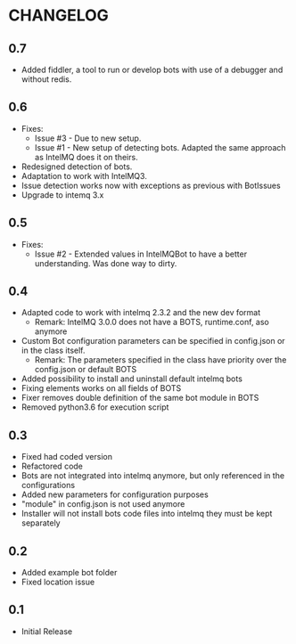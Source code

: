 CHANGELOG
==========

0.7
----------
- Added fiddler, a tool to run or develop bots with use of a debugger and without redis.

0.6
----------
- Fixes:
  - Issue #3 - Due to new setup.
  - Issue #1 - New setup of detecting bots. Adapted the same approach as IntelMQ does it on theirs.
- Redesigned detection of bots.
- Adaptation to work with IntelMQ3.
- Issue detection works now with exceptions as previous with BotIssues
- Upgrade to intemq 3.x

0.5
----------
- Fixes:
  - Issue #2 - Extended values in IntelMQBot to have a better understanding. Was done way to dirty.

0.4
----------
- Adapted code to work with intelmq 2.3.2 and the new dev format
  - Remark: IntelMQ 3.0.0 does not have a BOTS, runtime.conf, aso anymore
- Custom Bot configuration parameters can be specified in config.json or in the class itself.
  - Remark: The parameters specified in the class have priority over the config.json or default BOTS
- Added possibility to install and uninstall default intelmq bots
- Fixing elements works on all fields of BOTS
- Fixer removes double definition of the same bot module in BOTS
- Removed python3.6 for execution script

0.3
----------
- Fixed had coded version
- Refactored code
- Bots are not integrated into intelmq anymore, but only referenced in the configurations
- Added new parameters for configuration purposes
- "module" in config.json is not used anymore
- Installer will not install bots code files into intelmq they must be kept separately

0.2
----------
- Added example bot folder
- Fixed location issue

0.1
----------
- Initial Release
